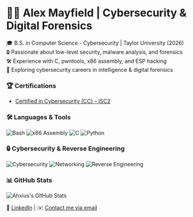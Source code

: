 # 👨‍💻 Alex Mayfield | Cybersecurity & Digital Forensics  
🎓 B.S. in Computer Science - Cybersecurity | Taylor University (2026)  
🔒 Passionate about low-level security, malware analysis, and forensics  
🛠️ Experience with C, pwntools, x86 assembly, and ESP hacking  
🚀 Exploring cybersecurity careers in intelligence & digital forensics 

### 🏆 Certifications
- [Certified in Cybersecurity (CC) – ISC2](https://www.credly.com/badges/d5fe4162-0c50-4ff4-bb72-66a5dce2ba6f/public_url)

### 🛠️ Languages & Tools
![Bash](https://img.shields.io/badge/-Bash-4EAA25?style=for-the-badge&logo=gnu-bash&logoColor=white)
![x86 Assembly](https://img.shields.io/badge/-x86_Assembly-007ACC?style=for-the-badge)
![C](https://img.shields.io/badge/-C-00599C?style=for-the-badge&logo=c&logoColor=white)
![Python](https://img.shields.io/badge/-Python-3776AB?style=for-the-badge&logo=python&logoColor=white)

### 🔒 Cybersecurity & Reverse Engineering
![Cybersecurity](https://img.shields.io/badge/-Cybersecurity-000000?style=for-the-badge&logo=hackthebox&logoColor=white)
![Networking](https://img.shields.io/badge/-Networking-0A66C2?style=for-the-badge&logo=cisco&logoColor=white)
![Reverse Engineering](https://img.shields.io/badge/-Reverse_Engineering-8E44AD?style=for-the-badge&logo=radare&logoColor=white)

### 📊 GitHub Stats  
![Ahxius's GitHub Stats](https://github-readme-stats.vercel.app/api?username=Ahxius&show_icons=true&theme=radical)

🔗 [LinkedIn](https://www.linkedin.com/in/mayfielda/) | ✉️ [Contact me via email](mailto://ahxius@sdf.org)
